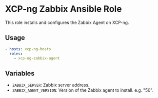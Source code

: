 # XCP-ng Zabbix Ansible Role
This role installs and configures the Zabbix Agent on XCP-ng.

## Usage
```yaml
- hosts: xcp-ng-hosts
  roles:
    - xcp-ng-zabbix-agent
```

## Variables
- `ZABBIX_SERVER`: Zabbix server address.
- `ZABBIX_AGENT_VERSION`: Version of the Zabbix agent to install. e.g. "50".
